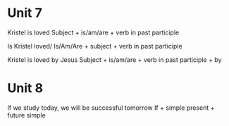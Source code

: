 # Unit 7
Kristel is loved
Subject  + is/am/are + verb in past participle 


Is Kristel loved/
Is/Am/Are + subject + verb in past participle 


Kristel is loved by Jesus
Subject  + is/am/are + verb in past participle + by 


# Unit 8
If we study today, we will be successful tomorrow
If + simple present + future simple

